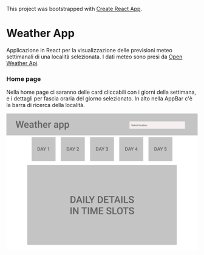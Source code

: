 This project was bootstrapped with [Create React App](https://github.com/facebook/create-react-app).

# Weather App

Applicazione in React per la visualizzazione delle previsioni meteo settimanali di una località selezionata. I dati meteo sono presi da [Open Weather Api](https://openweathermap.org/api).

### Home page

Nella home page ci saranno delle card cliccabili con i giorni della settimana, e i dettagli per fascia oraria del giorno selezionato. In alto nella AppBar c'è la barra di ricerca della località.

![Wireframe app](weather-app-wireframe.jpg)
